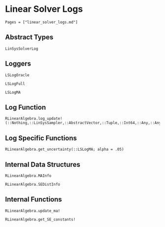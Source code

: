 # Linear Solver Logs

```@contents
Pages = ["linear_solver_logs.md"]
```


## Abstract Types

```@docs
LinSysSolverLog
```

## Loggers

```@docs
LSLogOracle

LSLogFull

LSLogMA
```

## Log Function

```@docs
RLinearAlgebra.log_update!(::Nothing,::LinSysSampler,::AbstractVector,::Tuple,::Int64,::Any,::Any)
```

## Log Specific Functions

```@docs
RLinearAlgebra.get_uncertainty(::LSLogMA; alpha = .05)
```

## Internal Data Structures

```@docs
RLinearAlgebra.MAInfo

RLinearAlgebra.SEDistInfo
```

## Internal Functions
```@docs
RLinearAlgebra.update_ma!

RLinearAlgebra.get_SE_constants!
```

